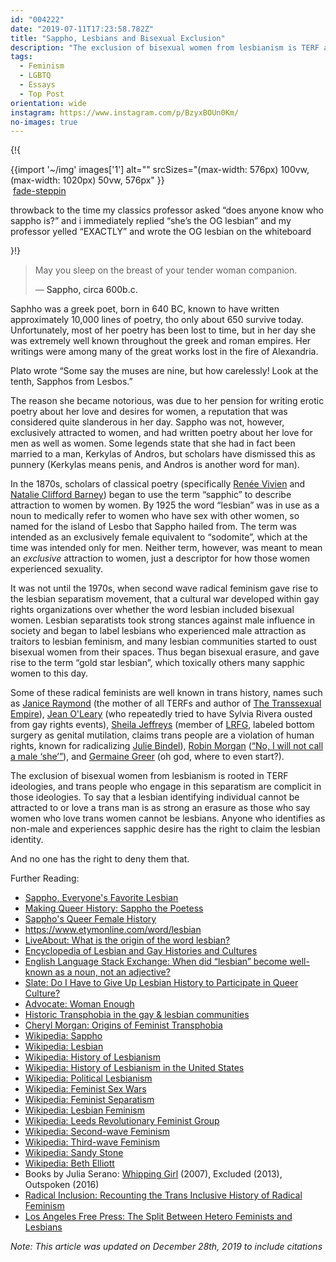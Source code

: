```yaml
---
id: "004222"
date: "2019-07-11T17:23:58.782Z"
title: "Sappho, Lesbians and Bisexual Exclusion"
description: "The exclusion of bisexual women from lesbianism is TERF adjacent ideology."
tags:
  - Feminism
  - LGBTQ
  - Essays
  - Top Post
orientation: wide
instagram: https://www.instagram.com/p/BzyxBOUn0Km/
no-images: true
---
```


{!{
<div class="card right span3 flush">
  {{import '~/img' images['1']
    alt=""
    srcSizes="(max-width: 576px) 100vw, (max-width: 1020px) 50vw, 576px"
  }}
  <div class="tumblr">
    <img src="{{images.avatar.sizes[0].url}}" alt="" class="tumblr-avatar">
    <a href="https://fade-steppin.tumblr.com/post/175441448289/throwback-to-the-time-my-classics-professor-asked" class="tumblr-username">fade-steppin</a>
    <div class="tumblr-body">
      <p>throwback to the time my classics professor asked “does anyone know who sappho is?” and i immediately replied “she’s the OG lesbian” and my professor yelled “EXACTLY” and wrote the OG lesbian on the whiteboard</p>
    </div>
  </div>
</div>
}!}

<blockquote class="cite"><p>May you sleep on the breast of your tender woman companion.</p>&mdash; <a>Sappho, circa 600b.c.</a></blockquote>

Saphho was a greek poet, born in 640 BC, known to have written approximately 10,000 lines of poetry, tho only about 650 survive today. Unfortunately, most of her poetry has been lost to time, but in her day she was extremely well known throughout the greek and roman empires. Her writings were among many of the great works lost in the fire of Alexandria.

Plato wrote “Some say the muses are nine, but how carelessly! Look at the tenth, Sapphos from Lesbos.”

The reason she became notorious, was due to her pension for writing erotic poetry about her love and desires for women, a reputation that was considered quite slanderous in her day. Sappho was not, however, exclusively attracted to women, and had written poetry about her love for men as well as women. Some legends state that she had in fact been married to a man, Kerkylas of Andros, but scholars have dismissed this as punnery (Kerkylas means penis, and Andros is another word for man).

In the 1870s, scholars of classical poetry (specifically [Renée Vivien](https://en.wikipedia.org/wiki/Ren%C3%A9e_Vivien) and [Natalie Clifford Barney](https://en.wikipedia.org/wiki/Natalie_Clifford_Barney)) began to use the term “sapphic” to describe attraction to women by women. By 1925 the word “lesbian” was in use as a noun to medically refer to women who have sex with other women, so named for the island of Lesbo that Sappho hailed from. The term was intended as an exclusively female equivalent to “sodomite”, which at the time was intended only for men. Neither term, however, was meant to mean an *exclusive* attraction to women, just a descriptor for how those women experienced sexuality.

It was not until the 1970s, when second wave radical feminism gave rise to the lesbian separatism movement, that a cultural war developed within gay rights organizations over whether the word lesbian included bisexual women. Lesbian separatists took strong stances against male influence in society and began to label lesbians who experienced male attraction as traitors to lesbian feminism, and many lesbian communities started to oust bisexual women from their spaces. Thus began bisexual erasure, and gave rise to the term “gold star lesbian”, which toxically others many sapphic women to this day.

Some of these radical feminists are well known in trans history, names such as [Janice Raymond](https://en.wikipedia.org/wiki/Janice_Raymond) (the mother of all TERFs and author of [The Transsexual Empire](https://en.wikipedia.org/wiki/The_Transsexual_Empire)), [Jean O'Leary](https://en.wikipedia.org/wiki/Jean_O%27Leary) (who repeatedly tried to have Sylvia Rivera ousted from gay rights events), [Sheila Jeffreys](https://en.wikipedia.org/wiki/Sheila_Jeffreys) (member of [LRFG](https://en.wikipedia.org/wiki/Leeds_Revolutionary_Feminist_Group), labeled bottom surgery as genital mutilation, claims trans people are a violation of human rights, known for radicalizing [Julie Bindel](https://en.wikipedia.org/wiki/Julie_Bindel)), [Robin Morgan](https://en.wikipedia.org/wiki/Robin_Morgan) ([“No, I will not call a male ‘she’”](https://www.newyorker.com/magazine/2014/08/04/woman-2)), and [Germaine Greer](https://en.wikipedia.org/wiki/Germaine_Greer) (oh god, where to even start?).

The exclusion of bisexual women from lesbianism is rooted in TERF ideologies, and trans people who engage in this separatism are complicit in those ideologies. To say that a lesbian identifying individual cannot be attracted to or love a trans man is as strong an erasure as those who say women who love trans women cannot be lesbians. Anyone who identifies as non-male and experiences sapphic desire has the right to claim the lesbian identity.

And no one has the right to deny them that.

Further Reading:

- [Sappho, Everyone's Favorite Lesbian](https://www.theatticoneighth.com/blog/sappho-everyones-favorite-lesbian-lesbian)
- [Making Queer History: Sappho the Poetess](https://www.makingqueerhistory.com/articles/sappho)
- [Sappho's Queer Female History](https://pdxscholar.library.pdx.edu/cgi/viewcontent.cgi?article=1130&context=younghistorians)
- https://www.etymonline.com/word/lesbian
- [LiveAbout: What is the origin of the word lesbian?](https://www.liveabout.com/what-is-the-origin-of-the-word-lesbian-2171260)
- [Encyclopedia of Lesbian and Gay Histories and Cultures](https://books.google.com/books?id=qAZ5AgAAQBAJ&ppis=_e&lpg=PA271&ots=SqJ2J_GZOV&pg=PA271)
- [English Language Stack Exchange: When did “lesbian” become well-known as a noun, not an adjective?](https://english.stackexchange.com/a/200330)
- [Slate: Do I Have to Give Up Lesbian History to Participate in Queer Culture?](https://slate.com/human-interest/2018/08/lesbian-history-terfs-and-queer-culture-do-queer-women-have-to-reject-all-second-wave-feminism-to-be-inclusive.html)
- [Advocate: Woman Enough](https://www.advocate.com/print-issue/current-issue/2014/07/16/woman-enough)
- [Historic Transphobia in the gay & lesbian communities](https://sillyolme.wordpress.com/2018/05/20/historic-transphobia-in-the-gay-lesbian-communities/)
- [Cheryl Morgan: Origins of Feminist Transphobia](https://www.cheryl-morgan.com/?p=18787)
- [Wikipedia: Sappho](https://en.wikipedia.org/wiki/Sappho)
- [Wikipedia: Lesbian](https://en.wikipedia.org/wiki/Lesbian)
- [Wikipedia: History of Lesbianism](https://en.wikipedia.org/wiki/History_of_lesbianism)
- [Wikipedia: History of Lesbianism in the United States](https://en.wikipedia.org/wiki/History_of_lesbianism_in_the_United_States#1970s:_Lesbians_and_feminism)
- [Wikipedia: Political Lesbianism](https://en.wikipedia.org/wiki/Political_lesbianism)
- [Wikipedia: Feminist Sex Wars](https://en.wikipedia.org/wiki/Feminist_sex_wars)
- [Wikipedia: Feminist Separatism](https://en.wikipedia.org/wiki/Feminist_separatism#Lesbian_separatism)
- [Wikipedia: Lesbian Feminism](https://en.wikipedia.org/wiki/Lesbian_feminism)
- [Wikipedia: Leeds Revolutionary Feminist Group](https://en.wikipedia.org/wiki/Leeds_Revolutionary_Feminist_Group)
- [Wikipedia: Second-wave Feminism](https://en.wikipedia.org/wiki/Second-wave_feminism)
- [Wikipedia: Third-wave Feminism](https://en.wikipedia.org/wiki/Third-wave_feminism)
- [Wikipedia: Sandy Stone](https://en.wikipedia.org/wiki/Sandy_Stone_(artist))
- [Wikipedia: Beth Elliott](https://en.wikipedia.org/wiki/Beth_Elliott)
- Books by Julia Serano: [Whipping Girl](https://en.wikipedia.org/wiki/Whipping_Girl) (2007), Excluded (2013), Outspoken (2016)
- [Radical Inclusion: Recounting the Trans Inclusive History of Radical Feminism](http://transadvocate.com/wp-content/uploads/Radical_Inclusion_Recounting_the_Trans_I-2.pdf)
- [Los Angeles Free Press: The Split Between Hetero Feminists and Lesbians](http://revolution.berkeley.edu/west-coast-lesbian-conference-feminists-split/)

*Note: This article was updated on December 28th, 2019 to include citations*
